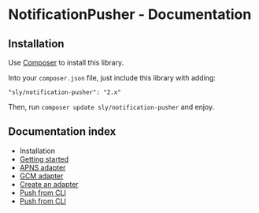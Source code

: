 # NotificationPusher - Documentation

## Installation

Use [Composer](http://getcomposer.org) to install this library.

Into your `composer.json` file, just include this library with adding:

```
"sly/notification-pusher": "2.x"
```

Then, run `composer update sly/notification-pusher` and enjoy.

## Documentation index

* Installation
* [Getting started](https://github.com/Ph3nol/NotificationPusher/blob/master/doc/getting-started.md)
* [APNS adapter](https://github.com/Ph3nol/NotificationPusher/blob/master/doc/apns-adapter.md)
* [GCM adapter](https://github.com/Ph3nol/NotificationPusher/blob/master/doc/gcm-adapter.md)
* [Create an adapter](https://github.com/Ph3nol/NotificationPusher/blob/master/doc/create-an-adapter.md)
* [Push from CLI](https://github.com/Ph3nol/NotificationPusher/blob/master/doc/push-from-cli.md)
* [Push from CLI](https://github.com/Ph3nol/NotificationPusher/blob/master/doc/push-from-cli.md)
